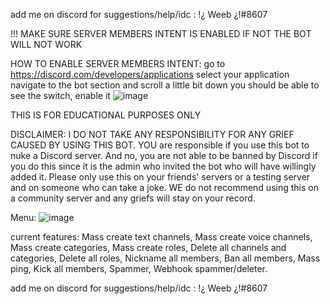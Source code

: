 add me on discord for suggestions/help/idc : !¿ Weeb ¿!#8607

!!! MAKE SURE SERVER MEMBERS INTENT IS ENABLED IF NOT THE BOT WILL NOT WORK

HOW TO ENABLE SERVER MEMBERS INTENT:
go to https://discord.com/developers/applications
select your application
navigate to the bot section and scroll a little bit down
you should be able to see the switch, enable it
![image](https://user-images.githubusercontent.com/66090923/112204012-ef1d8300-8bf1-11eb-9d14-3d93b6f10419.png)

THIS IS FOR EDUCATIONAL PURPOSES ONLY

DISCLAIMER: I DO NOT TAKE ANY RESPONSIBILITY FOR ANY GRIEF CAUSED BY USING THIS BOT.
YOU are responsible if you use this bot to nuke a Discord server. And no, you are not able to be banned by Discord if you do this since it is the admin who invited the bot who will have willingly added it. Please only use this on your friends' servers or a testing server and on someone who can take a joke. WE do not recommend using this on a community server and any griefs will stay on your record.

Menu:
![image](https://user-images.githubusercontent.com/66090923/112205154-4708b980-8bf3-11eb-9694-319d71049f09.png)

current features:
Mass create text channels,
Mass create voice channels,
Mass create categories,
Mass create roles,
Delete all channels and categories,
Delete all roles,
Nickname all members,
Ban all members,
Mass ping,
Kick all members,
Spammer,
Webhook spammer/deleter.



add me on discord for suggestions/help/idc : !¿ Weeb ¿!#8607
